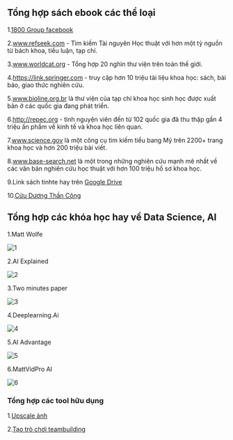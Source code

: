 ## Tổng hợp sách ebook các thể loại

1.[1800 Group facebook](https://drive.google.com/drive/folders/1TPtm3drte_JJ5qftRlMet7L0_Xf2X2CK?fbclid=IwY2xjawIhcR5leHRuA2FlbQIxMAABHQIP2szBJu_6kEehtGO8LeRXK6TbIfrzhRLdyXECNFqclucV94bY3_aD7Q_aem_dU1S2ToyMkZSsj32ecZz8w)

2.www.refseek.com - Tìm kiếm Tài nguyên Học thuật với hơn một tỷ nguồn từ bách khoa, tiểu luận, tạp chí.

3.www.worldcat.org - Tổng hợp 20 nghìn thư viện trên toàn thế giới.

4.https://link.springer.com - truy cập hơn 10 triệu tài liệu khoa học: sách, bài báo, giao thức nghiên cứu.

5.www.bioline.org.br là thư viện của tạp chí khoa học sinh học được xuất bản ở các quốc gia đang phát triển.

6.http://repec.org - tình nguyện viên đến từ 102 quốc gia đã thu thập gần 4 triệu ấn phẩm về kinh tế và khoa học liên quan.

7.www.science.gov là một công cụ tìm kiếm tiểu bang Mỹ trên 2200+ trang khoa học và hơn 200 triệu bài viết.

8.www.base-search.net là một trong những nghiên cứu mạnh mẽ nhất về các văn bản nghiên cứu học thuật với hơn 100 triệu hồ sơ khoa học.

9.Link sách tinhte hay trên [Google Drive](https://tinhte.vn/thread/link-tai-kho-sach-hay-google-drive-hon-10-trieu-tai-lieu-pdf-du-thu-tren.3779767/)

10.[Cửu Dương Thần Công](https://cuuduongthancong.com/pvf/2192547/tri-tue-nhan-tao/nguyen-quang-hoan/ttnt.pdf?src=afile&action=hover)

## Tổng hợp các khóa học hay về Data Science, AI

1.Matt Wolfe

![1](https://scontent-hkg1-2.xx.fbcdn.net/v/t39.30808-6/479499764_617412617901379_3945089803613333267_n.jpg?_nc_cat=103&ccb=1-7&_nc_sid=aa7b47&_nc_eui2=AeGwGGa9gR0L_aRP-hrviWmThf4SBvv0SOaF_hIG-_RI5kbGk6JAxUxs0DQEznBbdcw&_nc_ohc=cubGH6QeesUQ7kNvgE-pOeU&_nc_oc=Adh6HKDnuySeE9K7tIwi7RpYMnVECX1cvShSLuE7PLIwOi4ZmMCsR8V5j-jiyMZ92yL6_2lg8DE3DruLR_l5ymx9&_nc_zt=23&_nc_ht=scontent-hkg1-2.xx&_nc_gid=A6GfgYdsoLtJ2AEiRA2aS1V&oh=00_AYDb8MPESROQx2zHDFLEMurmtoZEL09juxxaICNlkzD4QA&oe=67BA6FEE)

2.AI Explained

![2](https://scontent-hkg1-2.xx.fbcdn.net/v/t39.30808-6/479496077_617412621234712_4152999116304716446_n.jpg?_nc_cat=104&ccb=1-7&_nc_sid=aa7b47&_nc_eui2=AeESD_vZ8Jwh_MhHvhS6onAdRQ1dQ8yvmetFDV1DzK-Z6xHmuaEjgCYVkGn_ygqDVfs&_nc_ohc=rkzCXi5eWlMQ7kNvgGY1I8M&_nc_oc=AdirppV05xsiFbpYOQ9mbmEAlwyHUsFDWlfX8D4CHPU_8H8I61AGgLegjin0ta8uPjfhqgqbFcWis89JXU87-Lal&_nc_zt=23&_nc_ht=scontent-hkg1-2.xx&_nc_gid=AIY7iR_dimSDn5WTWq5iejc&oh=00_AYCWvcICMC6PPw_KydIkbtBWWA1ceNpopD9RDCAXO8Rkkg&oe=67BA7459)

3.Two minutes paper

![3](https://scontent-hkg1-1.xx.fbcdn.net/v/t39.30808-6/479497192_617412614568046_8194698777974354874_n.jpg?_nc_cat=105&ccb=1-7&_nc_sid=aa7b47&_nc_eui2=AeFn6nZdh4xbkSEGy_UJKOJljwyZfX-Cb0GPDJl9f4JvQbv1v78r51OLtkQowYzX4NE&_nc_ohc=hVMaLRns4mMQ7kNvgE1V2sY&_nc_oc=Adi7tOzDaXd9umSGOA4bCbP1WtW4IYq-DjOe2MGvskF8NqOfH62V2PP5pPBu_1wpSdRggVFjzNmJyX6br2wb6HpL&_nc_zt=23&_nc_ht=scontent-hkg1-1.xx&_nc_gid=AO3s6qSdf1fZa_s9TWD00B_&oh=00_AYC0F93MLAGerNltwA6IZwY-RS7hVlnaH-NmNAtEkqLu-A&oe=67BA7D03)

4.Deeplearning.Ai

![4](https://scontent-hkg4-1.xx.fbcdn.net/v/t39.30808-6/479525985_617412694568038_7296016552665027230_n.jpg?_nc_cat=108&ccb=1-7&_nc_sid=aa7b47&_nc_eui2=AeF-MgB-zn4Xa4abxlA4XaHdT9zNa5Y5_WZP3M1rljn9ZgzVG47VOGiqY7YirbGeaJ0&_nc_ohc=HlE29S3-w7IQ7kNvgHDtoNZ&_nc_oc=Adg7txSFB4hy__kR6X4gLepxYZhx6imvguDsu2IBdyDb3mE38X0zcbv7GhaXZgw-sAcPTYxOHQUzkQf7m76aad6y&_nc_zt=23&_nc_ht=scontent-hkg4-1.xx&_nc_gid=A0fi4AvhTPpawsaLJzD37Ix&oh=00_AYBIBDJSszsOXxy_EPI20Adueb7w84f8J24Iq5g5GOtlmg&oe=67BA969A)

5.AI Advantage

![5](https://scontent-hkg1-2.xx.fbcdn.net/v/t39.30808-6/479522422_617412704568037_6450549369624258858_n.jpg?_nc_cat=103&ccb=1-7&_nc_sid=aa7b47&_nc_eui2=AeHLkfPcRWughYiz_dGhS-srC7sElCq1MvYLuwSUKrUy9mmfs1njGDnxefuY31eD8-g&_nc_ohc=WjGhxpZno1kQ7kNvgHYcSQT&_nc_oc=Adha23LJeJMU-w1HtspMqnTY5QQ9384jhnwlyYxJuER0ZuGvo2JSe0Zraw2WSs0ZSXMUd8b1n42r9oLu4vx7noNn&_nc_zt=23&_nc_ht=scontent-hkg1-2.xx&_nc_gid=AY2gtiqkaIne60bF-GGVPFj&oh=00_AYBRES39UMQTML_339gjG0fIATFQZD0JCZA0X3pM8ZfBiQ&oe=67BA78DE)

6.MattVidPro AI

![6](https://scontent-hkg1-1.xx.fbcdn.net/v/t39.30808-6/479493871_617412691234705_3791396501017344318_n.jpg?_nc_cat=105&ccb=1-7&_nc_sid=aa7b47&_nc_eui2=AeHpsWtOSeCCnRjSsZTRFeJymdca0f08W8-Z1xrR_Txbz6VcjWiiRwKjQFyBt2b9P-U&_nc_ohc=sVH4qmgVYJkQ7kNvgHEAwzM&_nc_oc=AdgxZl19QwmVV0KmZdwGwmiKUU5lUz0BqWBy3-u9mcTxkl8a7mP-GIjZxGaRSIdNDWL8S5RjWYbfSmx02WWt7zuN&_nc_zt=23&_nc_ht=scontent-hkg1-1.xx&_nc_gid=AG7QZJzrSJJXUh066n1qesL&oh=00_AYAuWjdBZzT151pQFJluOWJb8_hQIn12dbWvvoF0BTg53A&oe=67BA92C4)

### Tổng hợp các tool hữu dụng

1.[Upscale ảnh](https://piceditor.io/)

2.[Tạo trò chơi teambuilding](https://cc.outing.vn/)

